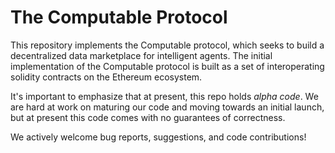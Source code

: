 # The Computable Protocol
This repository implements the Computable protocol, which seeks to build a decentralized data marketplace for intelligent agents. The initial implementation of the Computable protocol is built as a set of interoperating solidity contracts on the Ethereum ecosystem.

It's important to emphasize that at present, this repo holds *alpha code*. We are hard at work on maturing our code and moving towards an initial launch, but at present this code comes with no guarantees of correctness.

We actively welcome bug reports, suggestions, and code contributions!

